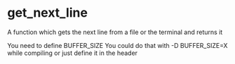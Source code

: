 # get_next_line
A function which gets the next line from a file or the terminal and returns it

You need to define BUFFER_SIZE
You could do that with -D BUFFER_SIZE=X while compiling or just define it in the header
